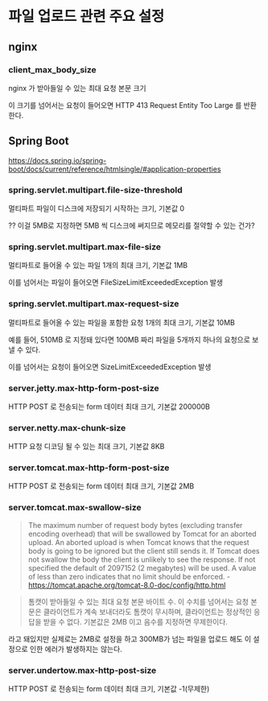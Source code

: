 # 파일 업로드 관련 주요 설정

## nginx

### client_max_body_size

nginx 가 받아들일 수 있는 최대 요청 본문 크기

이 크기를 넘어서는 요청이 들어오면 HTTP 413 Request Entity Too Large 를 반환한다.


## Spring Boot

https://docs.spring.io/spring-boot/docs/current/reference/htmlsingle/#application-properties

### spring.servlet.multipart.file-size-threshold

멀티파트 파일이 디스크에 저장되기 시작하는 크기, 기본값 0

?? 이걸 5MB로 지정하면 5MB 씩 디스크에 써지므로 메모리를 절약할 수 있는 건가?


### spring.servlet.multipart.max-file-size

멀티파트로 들어올 수 있는 파일 1개의 최대 크기, 기본값 1MB

이를 넘어서는 파일이 들어오면 FileSizeLimitExceededException 발생


### spring.servlet.multipart.max-request-size

멀티파트로 들어올 수 있는 파일을 포함한 요청 1개의 최대 크기, 기본값 10MB

예를 들어, 510MB 로 지정돼 있다면 100MB 짜리 파일을 5개까지 하나의 요청으로 보낼 수 있다.

이를 넘어서는 요청이 들어오면 SizeLimitExceededException 발생


### server.jetty.max-http-form-post-size

HTTP POST 로 전송되는 form 데이터 최대 크기, 기본값 200000B


### server.netty.max-chunk-size

HTTP 요청 디코딩 될 수 있는 최대 크기, 기본값 8KB


### server.tomcat.max-http-form-post-size

HTTP POST 로 전송되는 form 데이터 최대 크기, 기본값 2MB


### server.tomcat.max-swallow-size

>The maximum number of request body bytes (excluding transfer encoding overhead) that will be swallowed by Tomcat for an aborted upload. An aborted upload is when Tomcat knows that the request body is going to be ignored but the client still sends it. If Tomcat does not swallow the body the client is unlikely to see the response. If not specified the default of 2097152 (2 megabytes) will be used. A value of less than zero indicates that no limit should be enforced. - https://tomcat.apache.org/tomcat-8.0-doc/config/http.html

>톰캣이 받아들일 수 있는 최대 요청 본문 바이트 수. 이 수치를 넘어서는 요청 본문은 클라이언트가 계속 보내더라도 톰캣이 무시하며, 클라이언트는 정상적인 응답을 받을 수 없다. 기본값은 2MB 이고 음수를 지정하면 무제한이다.

라고 돼있지만 실제로는 2MB로 설정을 하고 300MB가 넘는 파일을 업로드 해도 이 설정으로 인한 에러가 발생하지는 않는다.


### server.undertow.max-http-post-size

HTTP POST 로 전송되는 form 데이터 최대 크기, 기본값 -1(무제한)



